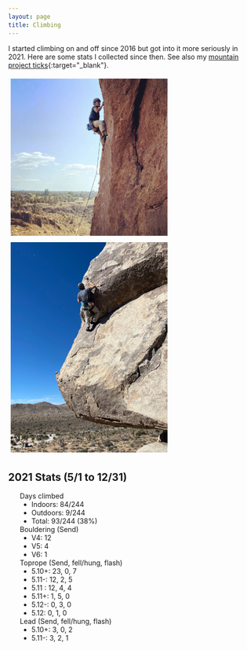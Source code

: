 ```yaml
---
layout: page
title: Climbing
---
```


<style>
  ul li { list-style-type: none; }
  ul li ul li { list-style-type: disc; }
  img { padding: 5px; }
</style>

I started climbing on and off since 2016 but got into it more seriously
in 2021. Here are some stats I collected since then. See also my [mountain
project
ticks](https://www.mountainproject.com/user/201277033/chenyang-yuan){:target="_blank"}.

<div class="image-right">
  <img src="/assets/images/climbing1.jpg" width="320" alt="Climbing at Smith Rock, photo by Preetum Nakkiran">
  <img src="/assets/images/climbing2.jpg" width="320" alt="Climbing at Joshua Tree, photo by Preetum Nakkiran">
</div>

## 2021 Stats (5/1 to 12/31)

- Days climbed
  - Indoors: 84/244
  - Outdoors: 9/244
  - Total: 93/244 (38%)
- Bouldering (Send)
  - V4: 12
  - V5: 4
  - V6: 1
- Toprope (Send, fell/hung, flash)
  - 5.10+: 23, 0, 7
  - 5.11-: 12, 2, 5
  - 5.11 : 12, 4, 4
  - 5.11+: 1, 5, 0
  - 5.12-: 0, 3, 0
  - 5.12:  0, 1, 0
- Lead (Send, fell/hung, flash)
  - 5.10+: 3, 0, 2
  - 5.11-: 3, 2, 1
